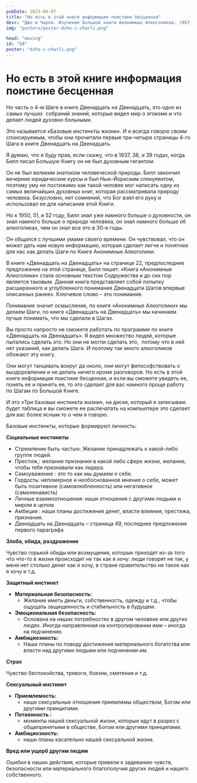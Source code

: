 ```yaml
---
pubDate: 2023-04-07
title: "Но есть в этой книге информация поистине бесценная"
desc: "Джо и Чарли. Изучение Большой книги Анонимных Алкоголиков. (057)"
img: "posters/poster-dzho-i-charli.png"

head: "moving"
id: "58"
poster: "dzho-i-charli.png"
---
```


# Но есть в этой книге информация поистине бесценная

Но часть о 4-м Шаге в книге Двенадцать на Двенадцать, это одно из самых лучших  собраний знаний, которые видел мир о эгоизме и что делает людей духовно больными.

Это называется «Базовые инстинкты жизни». И я всегда говорю своим спонсируемым, чтобы они прочитали первые три-четыре страницы 4-го Шага в книге Двенадцать на Двенадцать.

Я думаю, что я буду прав, если скажу, что в 1937, 38, и 39 годах, когда Билл писал Большую Книгу он не был духовным гигантом.

Он не был великим знатоком человеческой природы. Билл закончил вечерние юридические курсы и был Нью-Йоркским спекулянтом, поэтому уму не постижимо как такой человек мог написать одну из самых величайших духовных книг, которая рассматривала природу человека. Безусловно, нет сомнений, что Бог взял его руку и использовал ее для написания этой Книги.

Но к 1950, 51, и 52 году, Билл знал уже намного больше о духовности, он знал намного больше о природе человека, он знал намного больше об алкоголиках, чем он знал все это в 30-е годы.

Он общался с лучшими умами своего времени. Он чувствовал, что он может дать нам новую информацию, которая сделает легче и понятнее для нас как делать Шаги по Книге Анонимные Алкоголики.

В книге «Двенадцать на Двенадцать» на странице 22, предпоследнее предложение на этой странице, Билл пишет: «Книга «Анонимные Алкоголики» стала основным текстом Содружества и до сих пор является таковым. Данная книга представляет собой попытку расширенного и углубленного понимания Двенадцати Шагов впервые описанных ранее». Ключевое слово – это понимание.

Понимание значит осмысление, по книге «Анонимные Алкоголики» мы делаем Шаги, по книге «Двенадцать на Двенадцать» мы начинаем лучше понимать, что мы сделали в Шагах.

Вы просто напросто не сможете работать по программе по книге «Двенадцать на Двенадцать». Я видел множество людей, которые пытались сделать это. Но они не могли сделать это,  потому что в ней нет указаний, как делать Шаги. И поэтому так много алкоголиков обожают эту книгу.

Они могут танцевать вокруг да около, они могут философствовать о выздоровлении и не делать ничего кроме разговоров. Но есть в этой книге информация поистине бесценная, и если вы сможете увидеть ее, понять ее и принять ее, то это сделает для вас намного проще работу по Шагам по Большой Книге.

И это «Три базовых инстинкта жизни», на диске, который я записываю будет таблица и вы сможете ее распечатать на компьютере это сделает для вас более ясным то о чем я говорю.

Базовые инстинкты, которые формируют личность:

**Социальные инстинкты**

- Стремление быть частью: Желание принадлежать к какой-либо группе людей.
- Престиж,: желание признания в какой либо сфере жизни, желание, чтобы тебя признавали как лидера.
- Самоуважение : это то как мы думаем о себе.
- Гордость: непомерное и необоснованное мнение о себе, может быть позитивное (самовлюбленность) или негативное (самоненависть)
- Личные взаимоотношения: наши отношения с другими людьми и миром в целом.
- Амбиции : наши планы достижения денег, власти влияния, престижа, признания.
- Двенадцать на Двенадцать – страница 49, последнее предложение первого параграфа

**Злоба, обида, раздражение**

Чувство горькой обиды или возмущения, которые приходят из-за того что что-то в жизни происходит не так как я хочу: люди говорят не так, у меня нет столько денег как я хочу, в стране правительство не такое как я хочу и т.д.

**Защитный инстинкт**

- **Материальная безопасность:**
  - Желание иметь деньги, собственность, одежду и т.д., чтобы ощущать защищенность и стабильность в будущем.
- **Эмоциональная безопасность:**
  - Основана на наших потребностях в другом человеке или других людях. Иногда направленная на контролировании ими – иногда на подчинении.
- **Амбициозность:**
  - Наши планы по поводу достижения материального богатства или власти над другими людьми или подчинении им.

**Страх**

Чувство беспокойства, тревоги, боязни, смятения и т.д.

**Сексуальный инстинкт**

- **Приемлемость:**
  - наши сексуальные отношения приемлемы обществом, Богом или другими принципами.
- **Потаенность :**
  - моменты нашей сексуальной жизни, которые идут в разрез с общепринятыми в обществе, Богом или другими принципами.
- **Амбициозность:**
  - наши планы касательно нашей сексуальной жизни.

**Вред или ущерб другим людям**

Ошибки в наших действия, которые привели к задеванию чувств, безопасности или материального благополучия других людей и нашего собственного.
